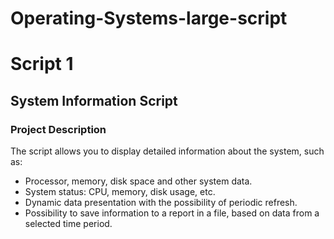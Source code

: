 # Operating-Systems-large-script

# Script 1
## System Information Script

### Project Description
The script allows you to display detailed information about the system, such as:
- Processor, memory, disk space and other system data.
- System status: CPU, memory, disk usage, etc.
- Dynamic data presentation with the possibility of periodic refresh.
- Possibility to save information to a report in a file, based on data from a selected time period.
